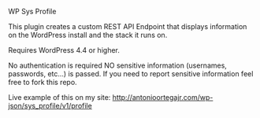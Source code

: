 WP Sys Profile

This plugin creates a custom REST API Endpoint that displays information on the WordPress install and the stack it runs on.

Requires WordPress 4.4 or higher.

No authentication is required
NO sensitive information (usernames, passwords, etc...) is passed. If you need to report sensitive information feel free to fork this repo.

Live example of this on my site: http://antonioortegajr.com/wp-json/sys_profile/v1/profile
